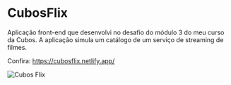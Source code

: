# CubosFlix
Aplicação front-end que desenvolvi no desafio do módulo 3 do meu curso da Cubos. A aplicação simula um catálogo de um serviço de streaming de filmes.

Confira: https://cubosflix.netlify.app/

![Cubos Flix](https://i.ibb.co/SJGMCh5/cubosflix.png)
